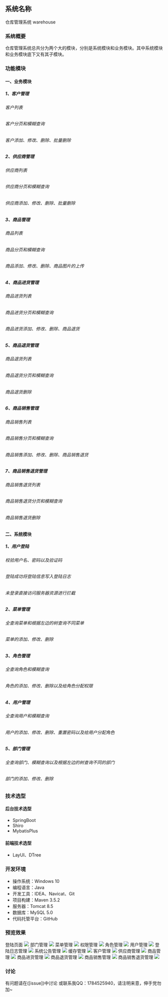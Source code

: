 ## 系统名称 
仓库管理系统 warehouse 
### 系统概要
仓库管理系统总共分为两个大的模块，分别是系统模块和业务模块。其中系统模块和业务模块底下又有其子模块。
### 功能模块
#### 一、业务模块
##### 1、客户管理
###### 客户列表
###### 客户分页和模糊查询
###### 客户添加、修改、删除、批量删除
##### 2、供应商管理
###### 供应商列表
###### 供应商分页和模糊查询
###### 供应商添加、修改、删除、批量删除
##### 3、商品管理
###### 商品列表
###### 商品分页和模糊查询
###### 商品添加、修改、删除、商品图片的上传
##### 4、商品进货管理
###### 商品进货列表
###### 商品进货分页和模糊查询
###### 商品进货添加、修改、删除、商品退货
##### 5、商品退货管理
###### 商品退货列表
###### 商品退货分页和模糊查询
###### 商品退货删除
##### 6、商品销售管理
###### 商品销售列表
###### 商品销售分页和模糊查询
###### 商品销售添加、修改、删除、商品销售退货
##### 7、商品销售退货管理
###### 商品销售退货列表
###### 商品销售退货分页和模糊查询
###### 商品销售退货删除
#### 二、系统模块
##### 1、用户登陆
###### 校验用户名、密码以及验证码
###### 登陆成功将登陆信息写入登陆日志
###### 未登录直接访问服务器资源进行拦截
##### 2、菜单管理
###### 全查询菜单和根据左边的树查询不同菜单
###### 菜单的添加、修改、删除
##### 3、角色管理
###### 全查询角色和模糊查询
###### 角色的添加、修改、删除以及给角色分配权限
##### 4、用户管理
###### 全查询用户和模糊查询
###### 用户的添加、修改、删除、重置密码以及给用户分配角色
##### 5、部门管理
###### 全查询部门、模糊查询以及根据左边的树查询不同的部门
###### 部门的添加、修改、删除

### 技术选型
#### 后台技术选型
* SpringBoot
* Shiro
* MybatisPlus
#### 前端技术选型
* LayUI、DTree

### 开发环境
* 操作系统：Windows 10
* 编程语言：Java
* 开发工具：IDEA、Navicat、Git
* 项目构建：Maven 3.5.2
* 服务器：Tomcat 8.5
* 数据库：MySQL 5.0
* 代码托管平台：GitHub

### 预览效果
登陆页面
![](https://github.com/Qinchuan008/warehouse/blob/master/src/main/resources/static/images/login.PNG)
部门管理
![](https://github.com/Qinchuan008/warehouse/blob/master/src/main/resources/static/images/dept.PNG)
菜单管理
![](https://github.com/Qinchuan008/warehouse/blob/master/src/main/resources/static/images/menu.PNG)
权限管理
![](https://github.com/Qinchuan008/warehouse/blob/master/src/main/resources/static/images/permission.PNG)
角色管理
![](https://github.com/Qinchuan008/warehouse/blob/master/src/main/resources/static/images/role.PNG)
用户管理
![](https://github.com/Qinchuan008/warehouse/blob/master/src/main/resources/static/images/user.PNG)
登陆日志管理
![](https://github.com/Qinchuan008/warehouse/blob/master/src/main/resources/static/images/loginfo.PNG)
系统公告管理
![](https://github.com/Qinchuan008/warehouse/blob/master/src/main/resources/static/images/notice.PNG)
缓存管理
![](https://github.com/Qinchuan008/warehouse/blob/master/src/main/resources/static/images/cache.PNG)
客户管理
![](https://github.com/Qinchuan008/warehouse/blob/master/src/main/resources/static/images/customer.PNG)
供应商管理
![](https://github.com/Qinchuan008/warehouse/blob/master/src/main/resources/static/images/provider.PNG)
商品管理
![](https://github.com/Qinchuan008/warehouse/blob/master/src/main/resources/static/images/goods.PNG)
商品进货管理
![](https://github.com/Qinchuan008/warehouse/blob/master/src/main/resources/static/images/inport.PNG)
商品退货管理
![](https://github.com/yeqifu/warehouse/blob/master/src/main/resources/static/images/output.PNG)
商品销售管理
![](https://github.com/Qinchuan008/warehouse/blob/master/src/main/resources/static/images/sales.PNG)
商品销售退货管理
![](https://github.com/Qinchuan008/warehouse/blob/master/src/main/resources/static/images/salesback.PNG)

### 讨论
有问题请在([issue])中讨论 或联系我QQ：1784525940，请注明来意，伸手党勿加~

